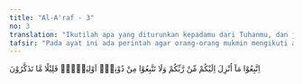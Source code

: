 ```yaml
---
title: "Al-A'raf - 3"
no: 3
translation: "Ikutilah apa yang diturunkan kepadamu dari Tuhanmu, dan janganlah kamu ikuti selain Dia sebagai pemimpin. Sedikit sekali kamu mengambil pelajaran."
tafsir: "Pada ayat ini ada perintah agar orang-orang mukmin mengikuti apa yang telah diturunkan kepada Muhammad oleh Allah yang menguasai dan mengatur segala gerak-gerik mereka, baik perintah itu menyuruh untuk mengerjakan sesuatu, maupun melarang mengerjakan sesuatu, karena apa yang telah diperintahkan-Nya mengandung kebaikan, kebenaran, kesejahteraan dan kebahagiaan. Dan, janganlah sekali-kali mereka mengikuti ajaran-ajaran selain dari ajaran Allah, begitu pula ajakan-ajakan yang bertentangan dengan ketentuan-ketentuan yang telah digariskan-Nya, karena yang demikian itu membahayakan mereka dan akan membawa pengikut-pengikutnya ke jalan yang sesat dan merusak akidah/akhlaknya dan sebagainya. Sekalipun hal-hal tersebut di atas telah menjadi kenyataan, dan disaksikan oleh mata kepala sendiri, tidaklah banyak orang yang menyadarinya, mengambil pelajaran dan iktibar daripadanya, bahkan ia tetap mengikuti keinginan nafsunya, dan ajakan setan yang dipertuannya."
---
```


اِتَّبِعُوْا مَآ اُنْزِلَ اِلَيْكُمْ مِّنْ رَّبِّكُمْ وَلَا تَتَّبِعُوْا مِنْ دُوْنِهٖٓ اَوْلِيَاۤءَۗ قَلِيْلًا مَّا تَذَكَّرُوْنَ 
